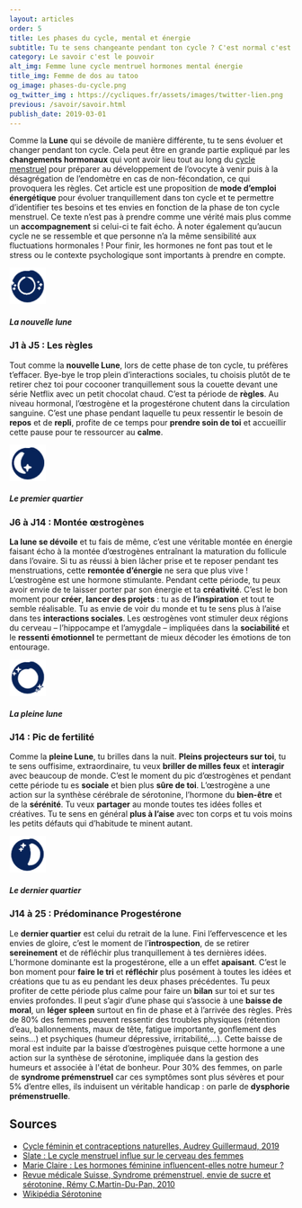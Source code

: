 ```yaml
---
layout: articles
order: 5
title: Les phases du cycle, mental et énergie
subtitle: Tu te sens changeante pendant ton cycle ? C'est normal c'est hormonal.
category: Le savoir c'est le pouvoir
alt_img: Femme lune cycle mentruel hormones mental énergie
title_img: Femme de dos au tatoo
og_image: phases-du-cycle.png
og_twitter_img : https://cycliques.fr/assets/images/twitter-lien.png
previous: /savoir/savoir.html
publish_date: 2019-03-01
---
```

Comme la **Lune** qui se dévoile de manière différente, tu te sens évoluer et changer pendant ton cycle. Cela peut être en grande partie expliqué par les **changements hormonaux** qui vont avoir lieu tout au long du [cycle menstruel](/savoir/cyclemenstruel.html) pour préparer au développement de l’ovocyte à venir puis à la désagrégation de l’endomètre en cas de non-fécondation, ce qui provoquera les règles.
Cet article est une proposition de **mode d’emploi énergétique** pour évoluer tranquillement dans ton cycle et te permettre d’identifier tes besoins et tes envies en fonction de la phase de ton cycle menstruel. Ce texte n’est pas à prendre comme une vérité mais plus comme un **accompagnement** si celui-ci te fait écho. À noter également qu’aucun cycle ne se ressemble et que personne n’a la même sensibilité aux fluctuations hormonales ! Pour finir, les hormones ne font pas tout et le stress ou le contexte psychologique sont importants à prendre en compte.

<div>
  <img src="/assets/images/svg/icones/nouvellelune.svg" title="Icone nouvelle lune" width="65" height="65">
</div>

##### La nouvelle lune
### J1 à J5 : Les règles
Tout comme la **nouvelle Lune**, lors de cette phase de ton cycle, tu préfères t’effacer. Bye-bye le trop plein d’interactions sociales, tu choisis plutôt de te retirer chez toi pour cocooner tranquillement sous la couette devant une série Netflix avec un petit chocolat chaud. C’est ta période de **règles**. Au niveau hormonal, l’œstrogène et la progestérone chutent dans la circulation sanguine. C’est une phase pendant laquelle tu peux ressentir le besoin de **repos** et de **repli**, profite de ce temps pour **prendre soin de toi** et accueillir cette pause pour te ressourcer au **calme**.

<div>
  <img src="/assets/images/svg/icones/precroissant.svg" title="Icone lune premier quartier" width="65" height="65">
</div>

##### Le premier quartier
### J6 à J14 : Montée œstrogènes
**La lune se dévoile** et tu fais de même, c’est une véritable montée en énergie faisant écho à la montée d’œstrogènes entraînant la maturation du follicule dans l’ovaire. Si tu as réussi à bien lâcher prise et te reposer pendant tes menstruations, cette **remontée d’énergie** ne sera que plus vive ! L’œstrogène est une hormone stimulante. Pendant cette période, tu peux avoir envie de te laisser porter par son énergie et ta **créativité**. C’est le bon moment pour **créer**, **lancer des projets** : tu as de **l’inspiration** et tout te semble réalisable. Tu as envie de voir du monde et tu te sens plus à l’aise dans tes **interactions sociales**. Les œstrogènes vont stimuler deux régions du cerveau – l’hippocampe et l’amygdale – impliquées dans la **sociabilité** et le **ressenti émotionnel** te permettant de mieux décoder les émotions de ton entourage.

<div>
  <img src="/assets/images/svg/icones/pleinelune.svg" title="Icone pleine lune" width="65" height="65">
</div>

##### La pleine lune
### J14 : Pic de fertilité
Comme la **pleine Lune**, tu brilles dans la nuit. **Pleins projecteurs sur toi**, tu te sens ouffisime, extraordinaire, tu veux **briller de milles feux** et **interagir** avec beaucoup de monde. C’est le moment du pic d’œstrogènes et pendant cette période tu es **sociale** et bien plus **sûre de toi**. L’œstrogène a une action sur la synthèse cérébrale de sérotonine, l’hormone du **bien-être** et de la **sérénité**. Tu veux **partager** au monde toutes tes idées folles et créatives. Tu te sens en général **plus à l’aise** avec ton corps et tu vois moins les petits défauts qui d’habitude te minent autant.

<div>
  <img src="/assets/images/svg/icones/dercroissant.svg" title="Icone lune dernier quartier" width="65" height="65">
</div>

##### Le dernier quartier
### J14 à 25 : Prédominance Progestérone
Le **dernier quartier** est celui du retrait de la lune. Fini l’effervescence et les envies de gloire, c’est le moment de l’**introspection**, de se retirer **sereinement** et de réfléchir plus tranquillement à tes dernières idées. L’hormone dominante est la progestérone, elle a un effet **apaisant**. C’est le bon moment pour **faire le tri** et **réfléchir** plus posément à toutes les idées et créations que tu as eu pendant les deux phases précédentes. Tu peux profiter de cette période plus calme pour faire un **bilan** sur toi et sur tes envies profondes.
Il peut s’agir d’une phase qui s’associe à une **baisse de moral**, un **léger spleen** surtout en fin de phase et à l’arrivée des règles. Près de 80% des femmes peuvent ressentir des troubles physiques (rétention d’eau, ballonnements, maux de tête, fatigue importante, gonflement des seins…) et psychiques (humeur dépressive, irritabilité,…). Cette baisse de moral est induite par la baisse d’œstrogènes puisque cette hormone a une action sur la synthèse de sérotonine, impliquée dans la gestion des humeurs et associée à l'état de bonheur. Pour 30% des femmes, on parle de **syndrome prémenstruel** car ces symptômes sont plus sévères et pour 5% d’entre elles, ils induisent un véritable handicap : on parle de **dysphorie prémenstruelle**.

## Sources

* [Cycle féminin et contraceptions naturelles, Audrey Guillermaud, 2019](/savoir/bibliographie/cycle-feminin-contraceptions-naturelles.html)
* [Slate : Le cycle menstruel influe sur le cerveau des femmes](http://www.slate.fr/story/165632/le-cycle-menstruel-influe-sur-le-cerveau-des-femmes)
* [Marie Claire : Les hormones féminine influencent-elles notre humeur ?](https://www.marieclaire.fr/les-hormones-feminines-influencent-elles-notre-humeur,1293876.asp)
* [Revue médicale Suisse, Syndrome prémenstruel, envie de sucre et sérotonine, Rémy C.Martin-Du-Pan, 2010](https://www.revmed.ch/RMS/2010/RMS-258/Syndrome-premenstruel-envie-de-sucre-et-serotonine)
* [Wikipédia Sérotonine](https://fr.wikipedia.org/wiki/S%C3%A9rotonine)